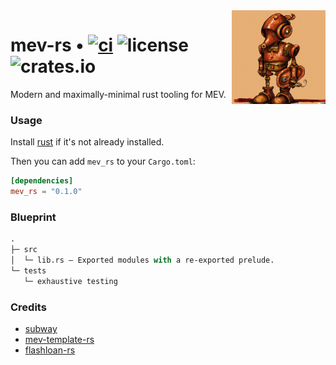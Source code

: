 <img align="right" width="150" height="150" top="100" src="./assets/hugo.png">

# mev-rs • [![ci](https://github.com/abigger87/subway-rs/actions/workflows/ci.yaml/badge.svg)](https://github.com/abigger87/subway-rs/actions/workflows/ci.yaml) ![license](https://img.shields.io/badge/License-MIT-green.svg?label=license) ![crates.io](https://img.shields.io/crates/v/mev-rs)


Modern and maximally-minimal rust tooling for MEV.


### Usage

Install [rust](https://www.rust-lang.org/tools/install) if it's not already installed.

Then you can add `mev_rs` to your `Cargo.toml`:

```toml
[dependencies]
mev_rs = "0.1.0"
```


### Blueprint

```ml
.
├─ src
│  └─ lib.rs — Exported modules with a re-exported prelude.
└─ tests
   └─ exhaustive testing
```


### Credits

- [subway](https://github.com/libevm/subway)
- [mev-template-rs](https://github.com/DeGatchi/mev-template-rs)
- [flashloan-rs](https://github.com/whitenois3/flashloan-rs)

